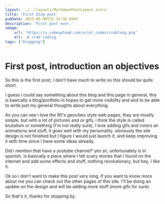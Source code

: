 ```yaml
---
layout: ../../layouts/MarkdownPostLayout.astro
title: 'First blog post'
pubDate: 2023-05-08T22:14:56.694Z 
description: 'First post ever.'
image:
    url: 'https://u.cubeupload.com/uriel_codes/crablang.png' 
    alt: 'A crab coding.'
tags: ["blogging"]
---
```



# First post, introduction an objectives

So this is the first post, I don't have much to write so this should be quite short.

I guess i could say something about this blog and this page in general, this is basically a blog/portfolio in hopes to get more visibility and and to be able to write just my general thoughts about everything.

As you can see i love the 90's geocities style web pages, they are mostly simple, but with a lot of pictures and or gifs, i think the style is called brutalism or something (I'm not really sure), I love adding gifs and colors an animations and stuff, it goes well with my personality. obviously the site design is not finished but I figure I would just launch it, and keep improving it with time since I have some ideas already.

Did i mention that have a youtube channel? yes sir, unfortunately is in spanish, is basically a place where I tell scary stories that I found on the internet and add some effects and stuff, nothing revolutionary, but hey, I like it.

Ok so i don't want to make this post very long, if you want to know more about me you can check out the other pages of this site. I'll be doing an update on the design and will be adding more stuff (more gifs for sure).

So that's it, thanks for stopping by.